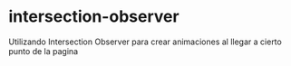 # intersection-observer
Utilizando Intersection Observer para crear animaciones al llegar a cierto punto de la pagina
